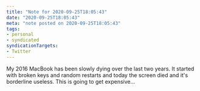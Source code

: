 ```yaml
---
title: "Note for 2020-09-25T18:05:43"
date: "2020-09-25T18:05:43"
meta: "note posted on 2020-09-25T18:05:43"
tags:
- personal
- syndicated
syndicationTargets: 
- Twitter
---
```

My 2016 MacBook has been slowly dying over the last two years. It started with broken keys and random restarts and today the screen died and it's borderline useless. This is going to get expensive...
